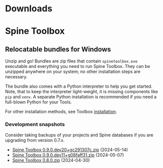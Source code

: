 
Downloads
=========

# Spine Toolbox

## Relocatable bundles for Windows

Unzip and go! Bundles are zip files that contain ``spinetoolbox.exe`` executable
and everything you need to run Spine Toolbox.
They can be unzipped anywhere on your system; no other installation steps are necessary.

The bundle also comes with a Python interpreter to help you get started.
Note, that to keep the interpreter light-weight, it is missing components like ``pip`` and ``venv``.
A separate Python installation is recommended if you need a full-blown Python for your Tools.

For other installation methods,
see Toolbox [installation](https://github.com/spine-tools/Spine-Toolbox?tab=readme-ov-file#installation).

### Development snapshots

Consider taking backups of your projects and Spine databases if you are upgrading from version 0.7.x.

- [Spine Toolbox 0.9.0.dev20+gc291307c.zip](https://github.com/spine-tools/Spine-Toolbox/actions/runs/9076990372/artifacts/1500451137) (2024-05-14)
- [Spine Toolbox 0.9.0.dev11+g08faff31.zip](https://github.com/spine-tools/Spine-Toolbox/actions/runs/8982971897/artifacts/1479608877) (2024-05-07)
- [Spine Toolbox 0.8.0.zip](https://github.com/spine-tools/Spine-Toolbox/actions/runs/8892474721/artifacts/1459890009) (2024-04-30)
